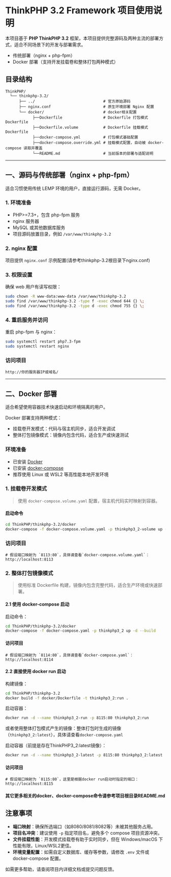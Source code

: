 # ThinkPHP 3.2 Framework 项目使用说明

本项目基于 **PHP ThinkPHP 3.2** 框架，本项目提供完整源码及两种主流的部署方式，适合不同场景下的开发与部署需求。

- 传统部署（nginx + php-fpm）
- Docker 部署（支持开发挂载卷和整体打包两种模式）

## 目录结构

```text
ThinkPHP/
  └── thinkphp-3.2/
      ├── ../                              # 官方原始源码
      ├── nginx.conf                       # 原生环境部署 Nginx 配置
      └── docker/                          # docker相关配置
            ├──Dockerfile                  # Dockerfile 打包模式Dockerfile
            ├──Dockerfile.volume           # Dockerfile 挂载模式Dockerfile
            ├──docker-compose.yml          # 打包模式基础配置
            ├──docker-compose.override.yml # 挂载模式配置，自动被 docker-compose 读取并覆盖
            └──README.md                   # 当前版本的部署与适配说明
```

---

## 一、源码与传统部署（nginx + php-fpm）

适合习惯使用传统 LEMP 环境的用户，直接运行源码，无需 Docker。

### 1. 环境准备

- PHP>=7.3+，包含 php-fpm 服务
- nginx 服务器
- MySQL 或其他数据库服务
- 项目源码放置目录，例如 `/var/www/thinkphp-3.2`

### 2. nginx 配置

项目提供 `nginx.conf` 示例配置(请参考thinkphp-3.2根目录下nginx.conf)

### 3. 权限设置

确保 web 用户有读写权限：

```bash
sudo chown -R www-data:www-data /var/www/thinkphp-3.2
sudo find /var/www/thinkphp-3.2 -type f -exec chmod 644 {} \;
sudo find /var/www/thinkphp-3.2 -type d -exec chmod 755 {} \;
```

### 4. 重启服务并访问

重启 php-fpm 与 nginx：

```bash
sudo systemctl restart php7.3-fpm
sudo systemctl restart nginx
```

### 访问项目

```
http://你的服务器IP或域名/
```

---

## 二、Docker 部署

适合希望使用容器技术快速启动和环境隔离的用户。

Docker 部署支持两种模式：

- 挂载卷开发模式：代码与宿主机同步，适合开发调试
- 整体打包镜像模式：镜像内包含代码，适合生产或快速测试

### 环境准备

- 已安装 [Docker](https://docs.docker.com/get-docker/)
- 已安装 [docker-compose](https://docs.docker.com/compose/install/)
- 推荐使用 Linux 或 WSL2 等高性能本地开发环境

### 1. 挂载卷开发模式

> 使用 `docker-compose.volume.yaml` 配置，宿主机代码实时映射到容器。

#### 启动命令

```bash
cd ThinkPHP/thinkphp-3.2/docker
docker-compose -f docker-compose.volume.yaml -p thinkphp3_2-volume up -d --build
```

### 访问项目

```
# 假设端口映射为 `8113:80`，具体请查看`docker-compose.volume.yaml`：
http://localhost:8113
```

### 2. 整体打包镜像模式

> 使用标准 Dockerfile 构建，镜像内包含完整代码，适合生产环境或快速部署。

#### 2.1 使用 docker-compose 启动

启动命令：

```bash
cd ThinkPHP/thinkphp-3.2/docker
docker-compose -f docker-compose.yaml -p thinkphp3_2 up -d --build
```

#### 访问项目

```
# 假设端口映射为 `8114:80`，具体请查看`docker-compose.yaml`：
http://localhost:8114
```

#### 2.2 直接使用 docker run 启动

构建镜像：

```bash
cd ThinkPHP/thinkphp-3.2
docker build -f docker/Dockerfile -t thinkphp3_2:run .
```

启动容器：

```bash
docker run -d --name thinkphp3_2-run -p 8115:80 thinkphp3_2:run
```

或者使用整体打包模式产生的镜像：整体打包时生成的镜像（`thinkphp3_2:latest`），具体请查看`docker-compose.yaml`

启动容器（前提是存在ThinkPHP3_2:latest镜像）：

```bash
docker run -d --name thinkphp3_2-latest -p 8115:80 thinkphp3_2:latest
```

#### 访问项目

```
# 假设端口映射为 `8115:80`，这里是根据docker run启动时指定的端口：
http://localhost:8115
```

#### 其它更多相关的docker、docker-compose命令请参考项目根目录README.md

## 注意事项

- **端口映射**：确保所选端口（如8080/8081/8082等）未被其他服务占用。
- **项目名冲突**：建议使用 `-p` 指定项目名，避免多个 compose 项目资源冲突。
- **文件挂载性能**：开发模式挂载卷有助于实时同步，但在 Windows/macOS 下性能有限，Linux/WSL2更佳。
- **环境变量配置**：如需自定义数据库、缓存等参数，请修改 `.env` 文件或 docker-compose 配置。

如需更多帮助，请查阅项目内详细文档或提交问题反馈。
